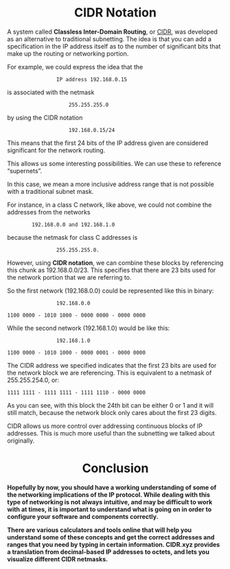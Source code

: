 # <center>CIDR Notation

A system called <b>Classless Inter-Domain Routing</b>, or <u>CIDR</u>, was developed as an alternative to traditional subnetting. The idea is that you can add a specification in the IP address itself as to the number of significant bits that make up the routing or networking portion.

For example, we could express the idea that the
 
                    IP address 192.168.0.15 
 
 is associated with the netmask 
 
                        255.255.255.0 
 
 by using the CIDR notation 
 
                        192.168.0.15/24
 
 This means that the first 24 bits of the IP address given are considered significant for the network routing.

This allows us some interesting possibilities. We can use these to reference “supernets”. 

In this case, we mean a more inclusive address range that is not possible with a traditional subnet mask. 

For instance, in a class C network, like above, we could not combine the addresses from the     networks 

            192.168.0.0 and 192.168.1.0 

because the netmask for class C addresses is 

                    255.255.255.0.

However, using <b>CIDR notation</b>, we can combine these blocks by referencing this chunk as 192.168.0.0/23. This specifies that there are 23 bits used for the network portion that we are referring to.

So the first network (192.168.0.0) could be represented like this in binary:

                    192.168.0.0

    1100 0000 - 1010 1000 - 0000 0000 - 0000 0000

While the second network (192.168.1.0) would be like this:
                    
                    192.168.1.0

    1100 0000 - 1010 1000 - 0000 0001 - 0000 0000

The CIDR address we specified indicates that the first 23 bits are used for the network block we are referencing. This is equivalent to a netmask of 255.255.254.0, or:

    1111 1111 - 1111 1111 - 1111 1110 - 0000 0000

As you can see, with this block the 24th bit can be either 0 or 1 and it will still match, because the network block only cares about the first 23 digits.

CIDR allows us more control over addressing continuous blocks of IP addresses. This is much more useful than the subnetting we talked about originally.

# <center><b>Conclusion

Hopefully by now, you should have a working understanding of some of the networking implications of the IP protocol. While dealing with this type of networking is not always intuitive, and may be difficult to work with at times, it is important to understand what is going on in order to configure your software and components correctly.

There are various calculators and tools online that will help you understand some of these concepts and get the correct addresses and ranges that you need by typing in certain information. CIDR.xyz provides a translation from decimal-based IP addresses to octets, and lets you visualize different CIDR netmasks.